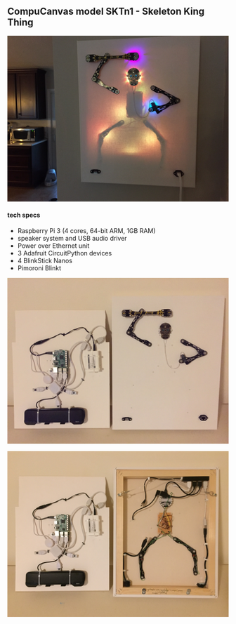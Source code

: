 ## CompuCanvas model SKTn1 - Skeleton King Thing

![SKTn1-horiz](images/SKTn1-horiz.jpg)

#### tech specs

* Raspberry Pi 3 (4 cores, 64-bit ARM, 1GB RAM)
* speaker system and USB audio driver
* Power over Ethernet unit
* 3 Adafruit CircuitPython devices
* 4 BlinkStick Nanos
* Pimoroni Blinkt

![SKTn1-horiz](images/SKTn1-front.jpg)

![SKTn1-horiz](images/SKTn1-back.jpg)

